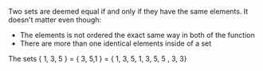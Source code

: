 Two sets are deemed equal if and only if they have the same elements. It doesn't matter even though:
- The elements is not ordered the exact same way in both of the function
- There are more than one identical elements inside of a set

The sets { 1, 3, 5 } = { 3, 5,1 } = { 1, 3, 5, 1, 3, 5, 5 , 3, 3}